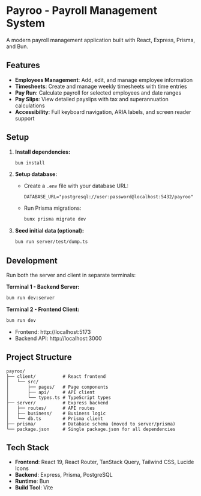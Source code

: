 # Payroo - Payroll Management System

A modern payroll management application built with React, Express, Prisma, and Bun.

## Features

- **Employees Management**: Add, edit, and manage employee information
- **Timesheets**: Create and manage weekly timesheets with time entries
- **Pay Run**: Calculate payroll for selected employees and date ranges
- **Pay Slips**: View detailed payslips with tax and superannuation calculations
- **Accessibility**: Full keyboard navigation, ARIA labels, and screen reader support

## Setup

1. **Install dependencies:**
   ```bash
   bun install
   ```

2. **Setup database:**
   - Create a `.env` file with your database URL:
     ```
     DATABASE_URL="postgresql://user:password@localhost:5432/payroo"
     ```
   - Run Prisma migrations:
     ```bash
     bunx prisma migrate dev
     ```

3. **Seed initial data (optional):**
   ```bash
   bun run server/test/dump.ts
   ```

## Development

Run both the server and client in separate terminals:

**Terminal 1 - Backend Server:**
```bash
bun run dev:server
```

**Terminal 2 - Frontend Client:**
```bash
bun run dev
```

- Frontend: http://localhost:5173
- Backend API: http://localhost:3000

## Project Structure

```
payroo/
├── client/          # React frontend
│   └── src/
│       ├── pages/   # Page components
│       ├── api/     # API client
│       └── types.ts # TypeScript types
├── server/          # Express backend
│   ├── routes/      # API routes
│   ├── business/    # Business logic
│   └── db.ts        # Prisma client
├── prisma/          # Database schema (moved to server/prisma)
└── package.json     # Single package.json for all dependencies
```

## Tech Stack

- **Frontend**: React 19, React Router, TanStack Query, Tailwind CSS, Lucide Icons
- **Backend**: Express, Prisma, PostgreSQL
- **Runtime**: Bun
- **Build Tool**: Vite
